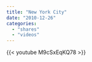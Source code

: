 ```yaml
---
title: "New York City"
date: "2010-12-26"
categories:
  - "shares"
  - "videos"
---
```


{{< youtube M9cSxEqKQ78 >}}
